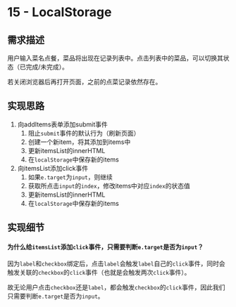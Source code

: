 # 15 - LocalStorage



## 需求描述

用户输入菜名点餐，菜品将出现在记录列表中。点击列表中的菜品，可以切换其状态（已完成/未完成）。

若关闭浏览器后再打开页面，之前的点菜记录依然存在。



## 实现思路

1. 向addItems表单添加submit事件
   1. 阻止`submit`事件的默认行为（刷新页面）
   2. 创建一个新item，将其添加到items中
   3. 更新itemsList的innerHTML
   4. 在`localStorage`中保存新的items
2. 向itemsList添加click事件
   1. 如果`e.target`为`input`，则继续
   2. 获取所点击`input`的`index`，修改items中对应`index`的状态值
   3. 更新itemsList的innerHTML
   4. 在`localStorage`中保存新的items



## 实现细节

#### 为什么给`itemsList`添加`click`事件，只需要判断`e.target`是否为`input`？

因为`label`和`checkbox`绑定后，点击`label`会触发`label`自己的`click`事件，同时会触发关联的`checkbox`的`click`事件（也就是会触发两次`click`事件）。

故无论用户点击`checkbox`还是`label`，都会触发`checkbox`的`click`事件，因此我们只需要判断`e.target`是否为`input`。